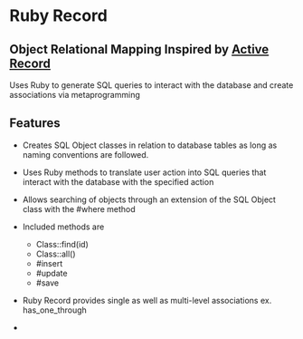 # Ruby Record

## Object Relational Mapping Inspired by [Active Record](https://github.com/rails/rails/blob/master/activerecord/README.rdoc)

Uses Ruby to generate SQL queries to interact with the database and create associations via metaprogramming

## Features

  * Creates SQL Object classes in relation to database tables as long as naming conventions are followed.

  * Uses Ruby methods to translate user action into SQL queries that interact with the database with the specified action

  * Allows searching of objects through an extension of the SQL Object class with the #where method

  * Included methods are
    * Class::find(id)
    * Class::all()
    * #insert
    * #update
    * #save

  * Ruby Record provides single as well as multi-level associations ex. has_one_through

  *
